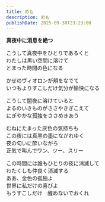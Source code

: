 ```yaml
---
title: めも
description: めも
publishDate: 2025-09-30T23:23:00
---
```

**真夜中に消息を絶つ**

こうして真夜中をひとりであるくと\
わたしは黒い空間に溶けて\
とまった時間の色になる

かぜのヴィオロンが頬をなでて\
いつもよりすこしだけ気分が愉快になる

こうして闇夜に溶けていると\
よるのいきものがささやきぎこえて\
にぎやかな孤独をささめきあう

むねにたまった灰色の気持ちも\
この夜には真黒の墨にながれゆく\
夜の匂いに酔いながら\
正気で叫んでワン、ツー、スリー

この時間には誰もひとりの夜に消滅して\
わたくしも仲良く消滅する\
ああ、金色の孤独よ\
世界に私だけの喜びよ\
もうすこしだけ　醒めないでおくれ
